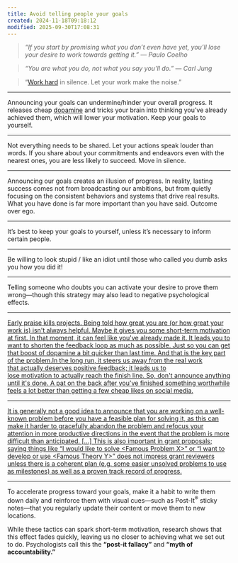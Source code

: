 ```yaml
---
title: Avoid telling people your goals
created: 2024-11-18T09:18:12
modified: 2025-09-30T17:08:31
---
```


> _“If you start by promising what you don’t even have yet, you’ll lose your desire to work towards getting it.” — Paulo Coelho_

> _“You are what you do, not what you say you’ll do.” — Carl Jung_

> “[Work hard](Work%20hard.md) in silence. Let your work make the noise.”

---

Announcing your goals can undermine/hinder your overall progress. It releases cheap [dopamine](dopamine.md) and tricks your brain into thinking you’ve already achieved them, which will lower your motivation. Keep your goals to yourself.

---

Not everything needs to be shared. Let your actions speak louder than words. If you share about your commitments and endeavors even with the nearest ones, you are less likely to succeed. Move in silence.

---

Announcing our goals creates an illusion of progress. In reality, lasting success comes not from broadcasting our ambitions, but from quietly focusing on the consistent behaviors and systems that drive real results. What you have done is far more important than you have said. Outcome over ego.

---

It’s best to keep your goals to yourself, unless it’s necessary to inform certain people.

---

Be willing to look stupid / like an idiot until those who called you dumb asks you how you did it!

---

Telling someone who doubts you can activate your desire to prove them wrong—though this strategy may also lead to negative psychological effects.

---

[Early praise kills projects. Being told how great you are (or how great your work is) isn't always helpful. Maybe it gives you some short-term motivation at first. In that moment, it can feel like you've already made it. It leads you to want to shorten the feedback loop as much as possible. Just so you can get that boost of dopamine a bit quicker than last time. And that is the key part of the problem.In the long run, it steers us away from the real work that actually deserves positive feedback; it leads us to lose motivation to actually reach the finish line. So, don't announce anything until it's done. A pat on the back after you've finished something worthwhile feels a lot better than getting a few cheap likes on social media.](https://chrishannah.me/early-praise-kills-projects/)

---

[It is generally not a good idea to announce that you are working on a well-known problem before you have a feasible plan for solving it, as this can make it harder to gracefully abandon the problem and refocus your attention in more productive directions in the event that the problem is more difficult than anticipated. […] This is also important in grant proposals; saying things like “I would like to solve \<Famous Problem X\>” or “I want to develop or use \<Famous Theory Y\>” does not impress grant reviewers unless there is a coherent plan (e.g. some easier unsolved problems to use as milestones) as well as a proven track record of progress.](https://terrytao.wordpress.com/career-advice/be-flexible/)

---

To accelerate progress toward your goals, make it a habit to write them down daily and reinforce them with visual cues—such as Post-It<sup>®</sup> sticky notes—that you regularly update their content or move them to new locations.

While these tactics can spark short-term motivation, research shows that this effect fades quickly, leaving us no closer to achieving what we set out to do. Psychologists call this the **“post-it fallacy”** and **“myth of accountability.”**
